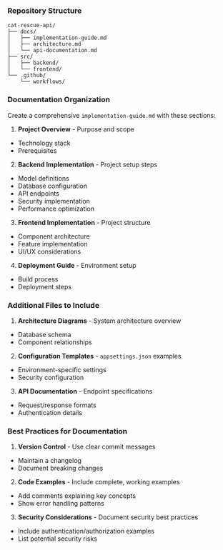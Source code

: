 ###  Repository Structure

```text
cat-rescue-api/
├── docs/
│   ├── implementation-guide.md
│   ├── architecture.md
│   └── api-documentation.md
├── src/
│   ├── backend/
│   └── frontend/
└── .github/
    └── workflows/
```

###  Documentation Organization

Create a comprehensive `implementation-guide.md` with these sections:

1. **Project Overview**  - Purpose and scope
  - Technology stack
  - Prerequisites


2. **Backend Implementation**  - Project setup steps
  - Model definitions
  - Database configuration
  - API endpoints
  - Security implementation
  - Performance optimization


3. **Frontend Implementation**  - Project structure
  - Component architecture
  - Feature implementation
  - UI/UX considerations


4. **Deployment Guide**  - Environment setup
  - Build process
  - Deployment steps



###  Additional Files to Include

1. **Architecture Diagrams**  - System architecture overview
  - Database schema
  - Component relationships


2. **Configuration Templates**  - `appsettings.json` examples
  - Environment-specific settings
  - Security configuration


3. **API Documentation**  - Endpoint specifications
  - Request/response formats
  - Authentication details



###  Best Practices for Documentation

1. **Version Control**  - Use clear commit messages
  - Maintain a changelog
  - Document breaking changes


2. **Code Examples**  - Include complete, working examples
  - Add comments explaining key concepts
  - Show error handling patterns


3. **Security Considerations**  - Document security best practices
  - Include authentication/authorization examples
  - List potential security risks
